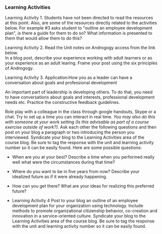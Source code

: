 ### **Learning Activities**

Learning Activity 1. 
Students have not been directed to read the resources at this point. Also, are some of the resources directly related to the activities below. For example #3 asks student to "outline an employee development plan", is there a guide for them to do so? What information is presented to them that would allow them to do this? 

Learning Activity 2. 
Read the Unit notes on Androgogy access from the link below.  
In a blog post, describe your experience working with adult learners or as your experience as an adult learing. Frame your post using the six principles of Androgogy. 

Learning Activity 3. 
Application:How you as a leader can have a conversation about goals and professional development

An important part of leadership is developing others. To do that, you need to have conversations about goals and interests, professional development needs etc. Practice the constructive feedback guidelines.

Role play with a colleague in the class through google handouts, Skype or a chat. Try to set up a time you can interact in real time. _You may also do this with someone at your work setting (Is this advisable as part of a course exercise outside of work?)._ Ask each other the following questions and then post on your blog a paragraph or two introducing the person you interviewed. Syndicate your blog to the Learning Activities area of the course blog. Be sure to tag the response with the unit and learning activity number so it can be easily found. Here are some possible questions:

* When are you at your best? Describe a time when you performed really well what were the circumstances during that time?
* Where do you want to be in five years from now?
   Describe your idealized future as if it were already happening.
* How can you get there? What are your ideas for realizing this preferred future?

* Learning Activity 4
 Post to your blog an outline of an employee development plan for your organization using technology.  Include methods to promote organizational citizenship behavior, co-creation and innovation in a service-oriented culture. Syndicate your blog to the Learning Activities area of the course blog. Be sure to tag the response with the unit and learning activity number so it can be easily found.




